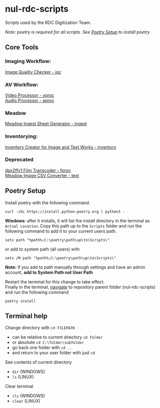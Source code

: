 # nul-rdc-scripts
Scripts used by the RDC Digitization Team.  

*Note: poetry is required for all scripts. See [Poetry Setup](#poetry-setup) to install poetry*

## Core Tools   

### Imaging Workflow:

[Image Quality Checker - iqc](/nulrdcscripts/iqc/)   

### AV Workflow:

[Video Processor - vproc](/nulrdcscripts/vproc)   
[Audio Processor - aproc](/nulrdcscripts/aproc)   

### Meadow
[Meadow Ingest Sheet Generator - ingest](/nulrdcscripts/ingest/)   

### Inventorying:
[Inventory Creator for Image and Text Works - inventory](/nulrdcscripts/inventory/)   

### Deprecated

[dpx2ffv1 Film Transcoder - fproc](/nulrdcscripts/fproc/)   
[Meadow Image CSV Converter - text](/nulrdcscripts/text/)   

## Poetry Setup

Install poetry with the following command.
```
curl -sSL https://install.python-poetry.org | python3 -
```
**Windows**: after it installs, it will list the install directory in the terminal as `Actual Location`. Copy this path up to the `Scripts` folder and run the following command to add it to your current users path.  
```
setx path "%path%;C:\poetry\path\up\to\Scripts\"
```
or add to system path (all users) with
```
setx /M path "%path%;C:\poetry\path\up\to\Scripts\"
```
**Note:** If you add to path manually through settings and have an admin account, **add to System Path not User Path**  

Restart the terminal for this change to take effect.  
Finally in the terminal, [navigate](#terminal-help) to repository parent folder (nul-rdc-scripts) and run the following command 
```
poetry install
```

## Terminal help
Change directory with `cd FILEPATH`
- can be relative to current directory `cd folder`
- or absolute `cd C:\folder\subfolder`
- go back one folder with `cd ..`
- and return to your user folder with just `cd`  

See contents of current directory
- `dir` (WINDOWS)
- `ls` (LINUX)

Clear terminal
- `cls` (WINDOWS)
- `clear` (LINUX)